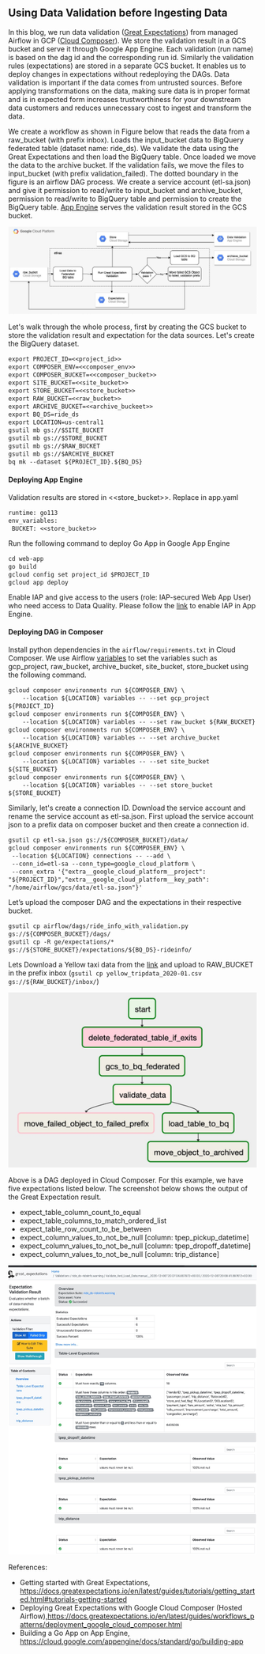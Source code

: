 ## Using Data Validation before Ingesting Data

In this blog, we run data validation ([Great Expectations](https://greatexpectations.io/)) from managed Airflow in GCP ([Cloud Composer](https://cloud.google.com/composer)). We store the validation result in a GCS bucket and serve it through Google App Engine. Each validation (run name) is based on the dag id and the corresponding run id. Similarly the validation rules (expectations) are stored in a separate GCS bucket. It enables us to deploy changes in expectations without redeploying the DAGs. Data validation is important if the data comes from untrusted sources. Before applying transformations on the data, making sure data is in proper format and is in expected form increases trustworthiness for your downstream data customers and reduces unnecessary cost to ingest and transform the data.

We create a workflow as shown in Figure below that reads the data from a raw_bucket (with prefix inbox). Loads the input_bucket data to BigQuery federated table (dataset name: ride_ds). We validate the data using the Great Expectations and then load the BigQuery table. Once loaded we move the data to the archive bucket. If the validation fails, we move the files to input_bucket (with prefix validation_failed). The dotted boundary in the figure is an airflow DAG process. We create a service account (etl-sa.json) and give it permission to read/write to input_bucket and archive_bucket, permission to read/write to BigQuery table and permission to create the BigQuery table. [App Engine](https://cloud.google.com/appengine) serves the validation result stored in the GCS bucket.

![Workflow showing ETL process & service validation through App Engine](docs/general_flow.jpg "Workflow showing ETL process & service validation through App Engine")

Let's walk through the whole process, first by creating the GCS bucket to store the validation result and expectation for the data sources. Let's create the BigQuery dataset.

```
export PROJECT_ID=<<project_id>>
export COMPOSER_ENV=<<composer_env>>
export COMPOSER_BUCKET=<<composer_bucket>>
export SITE_BUCKET=<<site_bucket>>
export STORE_BUCKET=<<store_bucket>>
export RAW_BUCKET=<<raw_bucket>>
export ARCHIVE_BUCKET=<<archive_buckeet>>
export BQ_DS=ride_ds
export LOCATION=us-central1
gsutil mb gs://$SITE_BUCKET
gsutil mb gs://$STORE_BUCKET
gsutil mb gs://$RAW_BUCKET
gsutil mb gs://$ARCHIVE_BUCKET
bq mk --dataset ${PROJECT_ID}.${BQ_DS}
```

#### Deploying App Engine

Validation results are stored in <<store_bucket>>. Replace in app.yaml

```
runtime: go113
env_variables:
 BUCKET: <<store_bucket>>
```
Run the following command to deploy Go App in Google App Engine

```
cd web-app
go build
gcloud config set project_id $PROJECT_ID
gcloud app deploy
```

Enable IAP and give access to the users (role: IAP-secured Web App User) who need access to Data Quality. Please follow the [link](https://cloud.google.com/context-aware-access/docs/securing-compute-engine#iap-enable) to enable IAP in App Engine.


#### Deploying DAG in Composer

Install python dependencies in the `airflow/requirements.txt` in Cloud Composer. We use Airflow [variables](https://airflow.apache.org/cli.html#variables) to set the variables such as gcp_project, raw_bucket, archive_bucket, site_bucket, store_bucket using the following command.

```
gcloud composer environments run ${COMPOSER_ENV} \
    --location ${LOCATION} variables -- --set gcp_project ${PROJECT_ID}
gcloud composer environments run ${COMPOSER_ENV} \
    --location ${LOCATION} variables -- --set raw_bucket ${RAW_BUCKET}
gcloud composer environments run ${COMPOSER_ENV} \
    --location ${LOCATION} variables -- --set archive_bucket ${ARCHIVE_BUCKET}
gcloud composer environments run ${COMPOSER_ENV} \
    --location ${LOCATION} variables -- --set site_bucket ${SITE_BUCKET}
gcloud composer environments run ${COMPOSER_ENV} \
    --location ${LOCATION} variables -- --set store_bucket ${STORE_BUCKET}
```

Similarly, let's create a connection ID. Download the service account and rename the service account as etl-sa.json. First upload the service account json to a prefix data on composer bucket and then create a connection id.

```
gsutil cp etl-sa.json gs://${COMPOSER_BUCKET}/data/
gcloud composer environments run ${COMPOSER_ENV} \
 --location ${LOCATION} connections -- --add \
 --conn_id=etl-sa --conn_type=google_cloud_platform \
 --conn_extra '{"extra__google_cloud_platform__project": "${PROJECT_ID}","extra__google_cloud_platform__key_path": "/home/airflow/gcs/data/etl-sa.json"}'
```

Let’s upload the composer DAG and the expectations in their respective bucket.

```
gsutil cp airflow/dags/ride_info_with_validation.py gs://${COMPOSER_BUCKET}/dags/
gsutil cp -R ge/expectations/* gs://${STORE_BUCKET}/expectations/${BQ_DS}-rideinfo/
```

Lets Download a Yellow taxi data from the [link](https://www1.nyc.gov/site/tlc/about/tlc-trip-record-data.page) and upload to RAW_BUCKET in the prefix inbox (`gsutil cp yellow_tripdata_2020-01.csv gs://${RAW_BUCKET}/inbox/`)

![DAG in Cloud Composer](docs/dag.jpg "DAG in Cloud Composer")

Above is a DAG deployed in Cloud Composer. For this example, we have five expectations listed below. The screenshot below shows the output of the Great Expectation result.
- expect_table_column_count_to_equal
- expect_table_columns_to_match_ordered_list
- expect_table_row_count_to_be_between
- expect_column_values_to_not_be_null [column: tpep_pickup_datetime]
- expect_column_values_to_not_be_null [column: tpep_dropoff_datetime]
- expect_column_values_to_not_be_null [column: trip_distance]

![Data validation in Great Expectations](docs/ge-screenshot.jpg "Data validation in Great Expectations")

References:
- Getting started with Great Expectations, https://docs.greatexpectations.io/en/latest/guides/tutorials/getting_started.html#tutorials-getting-started
- Deploying Great Expectations with Google Cloud Composer (Hosted Airflow),https://docs.greatexpectations.io/en/latest/guides/workflows_patterns/deployment_google_cloud_composer.html
- Building a Go App on App Engine, https://cloud.google.com/appengine/docs/standard/go/building-app